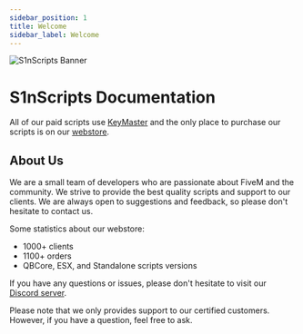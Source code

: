 ```yaml
---
sidebar_position: 1
title: Welcome
sidebar_label: Welcome
---
```

![S1nScripts Banner](https://media.discordapp.net/attachments/791405808587636806/1095223445161246810/45r-01.png?width=1439&height=399)

# S1nScripts Documentation

All of our paid scripts use [KeyMaster](https://keymaster.fivem.net) and the only place to purchase our scripts is on our [webstore](https://store.s1nscripts.com/).


## About Us

We are a small team of developers who are passionate about FiveM and the community. We strive to provide the best quality scripts and support to our clients. We are always open to suggestions and feedback, so please don't hesitate to contact us.

Some statistics about our webstore:
- 1000+ clients
- 1100+ orders
- QBCore, ESX, and Standalone scripts versions


If you have any questions or issues, please don't hesitate to visit our [Discord server](https://discord.gg/TwvEM5wX).

Please note that we only provides support to our certified customers. However, if you have a question, feel free to ask.
